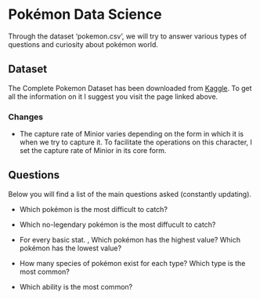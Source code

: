 ﻿
# Pokémon Data Science
Through the dataset ‘pokemon.csv’, we will try to answer various types of questions and curiosity about pokémon world.
## Dataset
The Complete Pokemon Dataset has been downloaded from [Kaggle](https://www.kaggle.com/rounakbanik/pokemon/home). 
To get all the information on it I suggest you visit the page linked above.
### Changes
- The capture rate of Minior varies depending on the form in which it is when we try to capture it. To facilitate the operations on this character, I set the capture rate of Minior in its core form.
## Questions
Below you will find a list of the main questions asked (constantly updating).
-   Which pokémon is the most difficult to catch?
    
-   Which no-legendary pokémon is the most diffucult to catch?
    
-   For every basic stat. , Which pokémon has the highest value? Which pokémon has the lowest value?
-   How many species of pokémon exist for each type? Which type is the most common?
-   Which ability is the most common?




